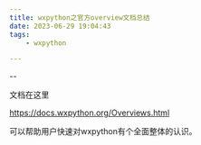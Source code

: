```yaml
---
title: wxpython之官方overview文档总结
date: 2023-06-29 19:04:43
tags:
	- wxpython

---
```


--

文档在这里

https://docs.wxpython.org/Overviews.html

可以帮助用户快速对wxpython有个全面整体的认识。

